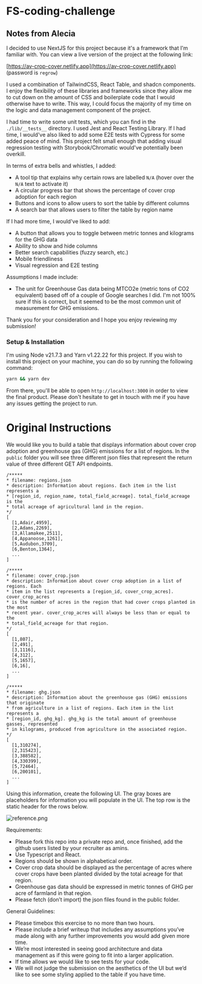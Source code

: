 # FS-coding-challenge

## Notes from Alecia

I decided to use NextJS for this project because it's a framework that I'm familiar with. You can view a live version of
the project at the following link:

[https://av-crop-cover.netlify.app](https://av-crop-cover.netlify.app) (password is `regrow`)

I used a combination of TailwindCSS, React Table, and shadcn components. I enjoy the
flexibility of these libraries and frameworks since they allow me to cut down on the amount of CSS and boilerplate
code that I would otherwise have to write. This way, I could focus the majority of my time on the logic and data
management component of the project.

I had time to write some unit tests, which you can find in the `./lib/__tests__` directory. I used Jest and React Testing 
Library. If I had time, I would've also liked to add some E2E tests with Cypress for some added peace of mind. This
project felt small enough that adding visual regression testing with Storybook/Chromatic would've potentially been overkill.

In terms of extra bells and whistles, I added:

- A tool tip that explains why certain rows are labelled `N/A` (hover over the `N/A` text to activate it)
- A circular progress bar that shows the percentage of cover crop adoption for each region
- Buttons and icons to allow users to sort the table by different columns
- A search bar that allows users to filter the table by region name

If I had more time, I would've liked to add:

- A button that allows you to toggle between metric tonnes and kilograms for the GHG data
- Ability to show and hide columns
- Better search capabilities (fuzzy search, etc.)
- Mobile friendliness
- Visual regression and E2E testing

Assumptions I made include:

- The unit for Greenhouse Gas data being MTCO2e (metric tons of CO2 equivalent) based off of a couple of Google searches
  I did. I'm not 100% sure if this is correct, but it seemed to be the most common unit of measurement for GHG emissions.

Thank you for your consideration and I hope you enjoy reviewing my submission!

### Setup & Installation

I'm using Node v21.7.3 and Yarn v1.22.22 for this project. If you wish to install this project on your machine, you can do so by
running the following command:

```bash
yarn && yarn dev
```

From there, you'll be able to open `http://localhost:3000` in order to view the final product. Please don't hesitate to
get in touch with me if you have any issues getting the project to run.

# Original Instructions

We would like you to build a table that displays information about cover crop adoption and greenhouse gas (GHG) emissions for a list of regions. In the `public` folder you will see three different json files that represent the return value of three different GET API endpoints.

```
/***** 
* filename: regions.json
* description: Information about regions. Each item in the list represents a
* [region_id, region_name, total_field_acreage]. total_field_acreage is the
* total acreage of agricultural land in the region.  
*/
[
  [1,Adair,4959],
  [2,Adams,2269],
  [3,Allamakee,2511],
  [4,Appanoose,1261],
  [5,Audubon,3709],
  [6,Benton,1364],
  ...
]
```

```
/***** 
* filename: cover_crop.json
* description: Information about cover crop adoption in a list of regions. Each
* item in the list represents a [region_id, cover_crop_acres]. cover_crop_acres
* is the number of acres in the region that had cover crops planted in the most
* recent year. cover_crop_acres will always be less than or equal to the
* total_field_acreage for that region. 
*/
[
  [1,807],
  [2,491],
  [3,1116],
  [4,312],
  [5,1657],
  [6,16],
  ...
]
```

```
/***** 
* filename: ghg.json
* description: Information about the greenhouse gas (GHG) emissions that originate
* from agriculture in a list of regions. Each item in the list represents a
* [region_id, ghg_kg]. ghg_kg is the total amount of greenhouse gasses, represented
* in kilograms, produced from agriculture in the associated region. 
*/
[
  [1,310274],
  [2,315423],
  [3,388582],
  [4,330399],
  [5,72464],
  [6,200101],
  ...
]
```

Using this information, create the following UI. The gray boxes are placeholders for information you will populate in the UI. The top row is the static header for the rows below.

![reference.png](https://github.com/regrow-coding-challenge/FS-coding-challenge/blob/main/public/region_data_ui.png)

Requirements:
* Please fork this repo into a private repo and, once finished, add the github users listed by your recruiter as amins.
* Use Typescript and React.
* Regions should be shown in alphabetical order.
* Cover crop data should be displayed as the percentage of acres where cover crops have been planted divided by the total acreage for that region.
* Greenhouse gas data should be expressed in metric tonnes of GHG per acre of farmland in that region.
* Please fetch (don’t import) the json files found in the public folder.

General Guidelines:
* Please timebox this exercise to no more than two hours.
* Please include a brief writeup that includes any assumptions you’ve made along with any further improvements you would add given more time.
* We’re most interested in seeing good architecture and data management as if this were going to fit into a larger application.
* If time allows we would like to see tests for your code.
* We will not judge the submission on the aesthetics of the UI but we’d like to see some styling applied to the table if you have time.
